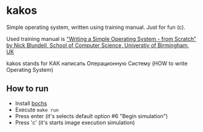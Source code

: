 # kakos
Simple operating system, written using training manual. Just for fun (c).

Used training manual is ["Writing a Simple Operating System - from Scratch" by Nick Blundell, School of Computer Science, Universtiy of Birmingham, UK](http://www.cs.bham.ac.uk/~exr/lectures/opsys/10_11/lectures/os-dev.pdf)

kakos stands for КАК написать Операционную Систему (HOW to write Operating System)

## How to run
* Install [bochs](http://bochs.sourceforge.net/)
* Execute `make run`
* Press enter (it's selects default option #6 "Begin simulation")
* Press 'c' (it's starts image execution simulation)
